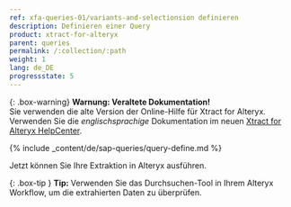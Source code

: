 ```yaml
---
ref: xfa-queries-01/variants-and-selectionsion definieren
description: Definieren einer Query
product: xtract-for-alteryx
parent: queries
permalink: /:collection/:path
weight: 1
lang: de_DE
progressstate: 5
---
```


{: .box-warning}
**Warnung: Veraltete Dokumentation!** <br>
Sie verwenden die alte Version der Online-Hilfe für Xtract for Alteryx.<br>
Verwenden Sie die *englischsprachige* Dokumentation im neuen [Xtract for Alteryx HelpCenter](https://helpcenter.theobald-software.com/xtract-for-alteryx/documentation/introduction/).

{% include _content/de/sap-queries/query-define.md %}

Jetzt können Sie Ihre Extraktion in Alteryx ausführen.

{: .box-tip }
**Tip:** Verwenden Sie das Durchsuchen-Tool in Ihrem Alteryx Workflow, um die extrahierten Daten zu überprüfen.